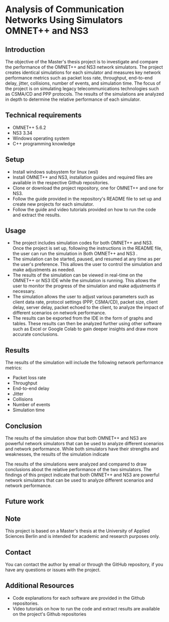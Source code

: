
Analysis of Communication Networks Using Simulators OMNET++ and NS3
======================

Introduction
---------------------
The objective of the Master's thesis project is to investigate and compare the performance of the OMNET++ and NS3 network simulators.
The project creates identical simulations for each simulator and measures key network performance metrics such as packet loss rate, throughput, end-to-end delay, jitter, collisions, number of events, and simulation time.  The focus of the project is on simulating legacy telecommunications technologies such as CSMA/CD and PPP protocols. The results of the simulations are analyzed in depth to determine the relative performance of each simulator.

Technical requirements
---------------------
* OMNET++ 5.6.2 
* NS3 3.34
* Windows operating system
* C++ programming knowledge

Setup
---------------------
* Install windows subsystem for linux (wsl)
* Install OMNET++ and NS3, installation guides and required files are available in the respective Github repositories.
* Clone or download the project repository, one for OMNET++ and one for NS3.
* Follow the guide provided in the repository's README file to set up and create new projects for each simulator.
* Follow the guide and video tutorials provided on how to run the code and extract the results.

Usage
---------------------
* The project includes simulation codes for both OMNET++ and NS3. Once the project is set up, following the instructions in the README file, the user can run the simulation in Both OMNET++ and  NS3 .
* The simulation can be started, paused, and resumed at any time as per the user's preference. This allows the user to control the simulation and make adjustments as needed.
* The results of the simulation can be viewed in real-time on the OMNET++ or NS3 IDE while the simulation is running. This allows the user to monitor the progress of the simulation and make adjustments if necessary.
* The simulation allows the user to adjust various parameters such as client data rate, protocol settings (PPP, CSMA/CD), packet size, client delay, server delay, packet echoed to the client, to analyze the impact of different scenarios on network performance.
* The results can be exported from the IDE in the form of graphs and tables. These results can then be analyzed further using other software such as Excel or Google Colab to gain deeper insights and draw more accurate conclusions.

Results
---------------------
The results of the simulation will  include the following network performance metrics:

* Packet loss rate
* Throughput
* End-to-end delay
* Jitter
* Collisions
* Number of events
* Simulation time

Conclusion
---------------------
The results of the simulation show that both OMNET++ and NS3 are powerful network simulators that can be used to analyze different scenarios and network performance. 
While both simulators have their strengths and weaknesses, the results of the simulation indicate 

The results of the simulations were analyzed and compared to draw conclusions about the relative performance of the two simulators.
The findings of this project indicate that both OMNET++ and NS3 are powerful network simulators that can be used to analyze different scenarios and network performance. 


Future work 
---------------------

Note
---------------------
This project is based on a Master's thesis at the University of Applied Sciences Berlin and is intended for academic and research purposes only.

Contact 
---------------------
You can contact the author by email or through the GitHub repository, if you have any questions or issues with the project.

Additional Resources 
---------------------
* Code explanations for each software are provided in the Github repositories.
* Video tutorials on how to run the code and extract results are available on the project's Github repositories

